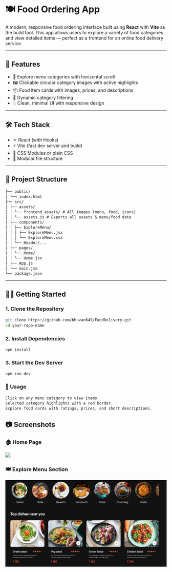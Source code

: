 # 🍽️ Food Ordering App 

A modern, responsive food ordering interface built using **React** with **Vite** as the build tool. This app allows users to explore a variety of food categories and view detailed items — perfect as a frontend for an online food delivery service.

---

## 🚀 Features

- 🧭 Explore menu categories with horizontal scroll
- 🖼️ Clickable circular category images with active highlights
- 📦 Food item cards with images, prices, and descriptions
- 🔄 Dynamic category filtering
- 💡 Clean, minimal UI with responsive design

---

## 🛠️ Tech Stack

- ⚛️ React (with Hooks)
- ⚡ Vite (fast dev server and build)
- 🎨 CSS Modules or plain CSS
- 📁 Modular file structure

---

## 📁 Project Structure
```
├── public/
│ └── index.html
├── src/
│ ├── assets/
│ │ └── frontend_assets/ # All images (menu, food, icons)
│ │ └── assets.js # Exports all assets & menu/food data
│ ├── components/
│ │ ├── ExploreMenu/
│ │ │ ├── ExploreMenu.jsx
│ │ │ └── ExploreMenu.css
│ │ └── Header/...
│ ├── pages/
│ │ └── Home/
│ │ └── Home.jsx
│ ├── App.js
│ └── main.jsx
└── package.json
```


---

## 🧑‍💻 Getting Started

### 1. Clone the Repository

```bash
git clone https://github.com/bhuvan649/FoodDelivery.git
cd your-repo-name
```
### 2. Install Dependencies
    npm install

### 3. Start the Dev Server
    npm run dev


### 🧩 Usage
    Click on any menu category to view items.
    Selected category highlights with a red border.
    Explore food cards with ratings, prices, and short descriptions.

## 📷 Screenshots

### 🏠 Home Page
<img src="/homepage.png" width="700"/>

### 🍽️ Explore Menu Section
<img src="./public/explore-menu.png" width="700"/>
